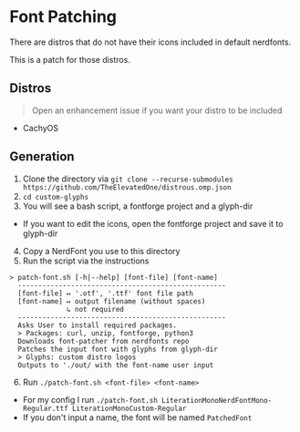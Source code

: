 # Font Patching

There are distros that do not have their icons included in default nerdfonts.

This is a patch for those distros.

## Distros

> Open an enhancement issue if you want your distro to be included

- CachyOS

## Generation

1. Clone the directory via `git clone --recurse-submodules https://github.com/TheElevatedOne/distrous.omp.json`
2. `cd custom-glyphs`
3. You will see a bash script, a fontforge project and a glyph-dir
  - If you want to edit the icons, open the fontforge project and save it to glyph-dir
4. Copy a NerdFont you use to this directory
5. Run the script via the instructions

```
> patch-font.sh [-h|--help] [font-file] [font-name]
  ---------------------------------------------------
  [font-file] ↦ '.otf', '.ttf' font file path
  [font-name] ↦ output filename (without spaces)
              ↳ not required
  ---------------------------------------------------
  Asks User to install required packages.
  > Packages: curl, unzip, fontforge, python3
  Downloads font-patcher from nerdfonts repo
  Patches the input font with glyphs from glyph-dir
  > Glyphs: custom distro logos
  Outputs to './out/ with the font-name user input
```

6. Run `./patch-font.sh <font-file> <font-name>`

- For my config I run `./patch-font.sh LiterationMonoNerdFontMono-Regular.ttf LiterationMonoCustom-Regular`
- If you don't input a name, the font will be named `PatchedFont`
